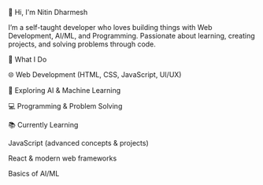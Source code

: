 👋 Hi, I'm Nitin Dharmesh

I’m a self-taught developer who loves building things with Web Development, AI/ML, and Programming.
Passionate about learning, creating projects, and solving problems through code.

🚀 What I Do

🌐 Web Development (HTML, CSS, JavaScript, UI/UX)

🤖 Exploring AI & Machine Learning

💻 Programming & Problem Solving


📚 Currently Learning

JavaScript (advanced concepts & projects)

React & modern web frameworks

Basics of AI/ML
